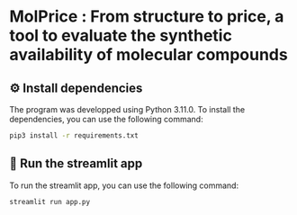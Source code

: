 # MolPrice : From structure to price, a tool to evaluate the synthetic availability of molecular compounds

## ⚙️ Install dependencies

The program was developped using Python 3.11.0. To install the dependencies, you can use the following command:

```bash
pip3 install -r requirements.txt
```

## 🚀 Run the streamlit app

To run the streamlit app, you can use the following command:

```bash
streamlit run app.py
```
